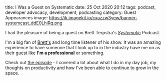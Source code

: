 title: I Was a Guest on Systematic
date: 25 Oct 2020 20:12
tags: podcast, developer advocacy, development, podcasting
category: Guest Appearances
image: https://ik.imagekit.io/cxazzw3yew/banner-systemcast_ddE0LhiRq.png

I had the pleasure of being a guest on Brett Terpstra's [_Systematic_][systemcast] Podcast. 

I'm a big fan of [Brett's](https://brettterpstra.com) and long time listener of his show. It was an amazing experience to have someone that I look up to in the industry have me on as their guest like **I'm a professional** or something. 

Check out [the episode][systemcast] - I covered a lot about what I do in my day job, my thoughts on productivity and how I've been able to continue to grow in the space. 

[systemcast]: https://systematicpod.com/ep/243
